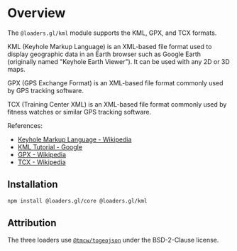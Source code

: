 # Overview

The `@loaders.gl/kml` module supports the KML, GPX, and TCX formats.

KML (Keyhole Markup Language) is an XML-based file format used to display geographic data in an Earth browser such as Google Earth (originally named "Keyhole Earth Viewer"). It can be used with any 2D or 3D maps.

GPX (GPS Exchange Format) is an XML-based file format commonly used by GPS tracking software.

TCX (Training Center XML) is an XML-based file format commonly used by fitness watches or similar GPS tracking software.

References:

- [Keyhole Markup Language - Wikipedia](https://en.wikipedia.org/wiki/Keyhole_Markup_Language)
- [KML Tutorial - Google](https://developers.google.com/kml/documentation/kml_tut)
- [GPX - Wikipedia](https://en.wikipedia.org/wiki/GPS_Exchange_Format)
- [TCX - Wikipedia](https://en.wikipedia.org/wiki/Training_Center_XML)

## Installation

```bash
npm install @loaders.gl/core @loaders.gl/kml
```

## Attribution

The three loaders use [`@tmcw/togeojson`](https://github.com/tmcw/togeojson) under the BSD-2-Clause license.
